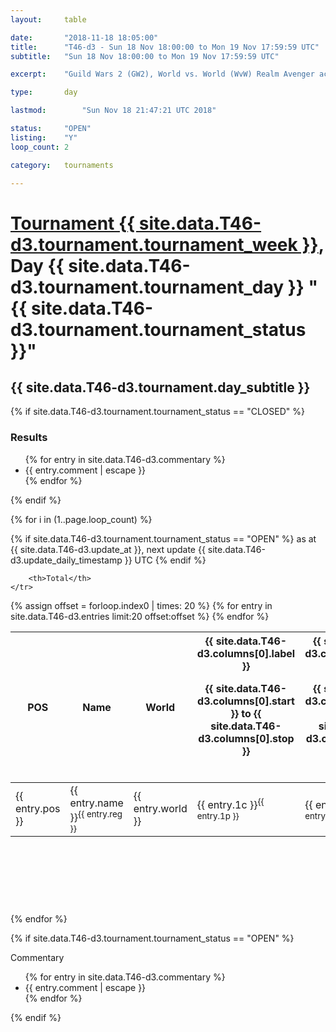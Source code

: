 ```yaml
---
layout: 	table

date: 		"2018-11-18 18:05:00"
title: 		"T46-d3 - Sun 18 Nov 18:00:00 to Mon 19 Nov 17:59:59 UTC"
subtitle: 	"Sun 18 Nov 18:00:00 to Mon 19 Nov 17:59:59 UTC"

excerpt:    "Guild Wars 2 (GW2), World vs. World (WvW) Realm Avenger achivement Tournament. \"Every Kill Counts\""

type:       day

lastmod: 		"Sun Nov 18 21:47:21 UTC 2018"

status:     "OPEN"
listing:    "Y"
loop_count: 2

category: 	tournaments

---
```

<div class="table_header">
    <h1><a href="{{ site.data.T46-d3.tournament.week_url }}">Tournament {{ site.data.T46-d3.tournament.tournament_week }}</a>, Day {{ site.data.T46-d3.tournament.tournament_day }} "{{ site.data.T46-d3.tournament.tournament_status }}"</h1>
    <h2>{{ site.data.T46-d3.tournament.day_subtitle }}</h2> 
</div>

{% if site.data.T46-d3.tournament.tournament_status == "CLOSED" %} 
<div class="commentary">
  <h3>Results</h3>
  <ul>
    {% for entry in site.data.T46-d3.commentary %}
    <li class="commentary_list">{{ entry.comment | escape }}</li>
    {% endfor %}
  </ul>
</div>
{% endif %}


{% for i in (1..page.loop_count) %}

{% if site.data.T46-d3.tournament.tournament_status == "OPEN" %} 
<span class="table_nextupdate">as at {{ site.data.T46-d3.update_at }}, next update {{ site.data.T46-d3.update_daily_timestamp }} UTC</span> 
{% endif %}

<table class="day_table">
  <colgroup>
    <col style="width:18px">
    <col style="width:55px">
    <col style="width:55px">
    <col style="width:12px">
    <col style="width:12px">
    <col style="width:12px">
    <col style="width:12px">
    <col style="width:12px">
    <col style="width:12px">
    <col style="width:12px">
    <col style="width:12px">
    <col style="width:12px">
    <col style="width:12px">
    <col style="width:12px">
    <col style="width:12px">
    <col style="width:12px">
    <col style="width:12px">
    <col style="width:12px">
    <col style="width:12px">
    <col style="width:12px">
    <col style="width:12px">
    <col style="width:12px">
    <col style="width:12px">
    <col style="width:12px">
    <col style="width:12px">
    <col style="width:12px">
    <col style="width:12px">
    <col style="width:18px">
  </colgroup>  
  <thead>
    <tr>
        <th>POS</th>
        <th class="AlignLeft">Name</th>
        <th class="AlignLeft">World</th>

<th><div class="label">{{ site.data.T46-d3.columns[0].label }}<p class="onhover">{{ site.data.T46-d3.columns[0].start }} to {{ site.data.T46-d3.columns[0].stop }}</p></div>​</th>
<th><div class="label">{{ site.data.T46-d3.columns[1].label }}<p class="onhover">{{ site.data.T46-d3.columns[1].start }} to {{ site.data.T46-d3.columns[1].stop }}</p></div>​</th>
<th><div class="label">{{ site.data.T46-d3.columns[2].label }}<p class="onhover">{{ site.data.T46-d3.columns[2].start }} to {{ site.data.T46-d3.columns[2].stop }}</p></div>​</th>
<th><div class="label">{{ site.data.T46-d3.columns[3].label }}<p class="onhover">{{ site.data.T46-d3.columns[3].start }} to {{ site.data.T46-d3.columns[3].stop }}</p></div>​</th>
<th><div class="label">{{ site.data.T46-d3.columns[4].label }}<p class="onhover">{{ site.data.T46-d3.columns[4].start }} to {{ site.data.T46-d3.columns[4].stop }}</p></div>​</th>
<th><div class="label">{{ site.data.T46-d3.columns[5].label }}<p class="onhover">{{ site.data.T46-d3.columns[5].start }} to {{ site.data.T46-d3.columns[5].stop }}</p></div>​</th>
<th><div class="label">{{ site.data.T46-d3.columns[6].label }}<p class="onhover">{{ site.data.T46-d3.columns[6].start }} to {{ site.data.T46-d3.columns[6].stop }}</p></div>​</th>
<th><div class="label">{{ site.data.T46-d3.columns[7].label }}<p class="onhover">{{ site.data.T46-d3.columns[7].start }} to {{ site.data.T46-d3.columns[7].stop }}</p></div>​</th>
<th><div class="label">{{ site.data.T46-d3.columns[8].label }}<p class="onhover">{{ site.data.T46-d3.columns[8].start }} to {{ site.data.T46-d3.columns[8].stop }}</p></div>​</th>
<th><div class="label">{{ site.data.T46-d3.columns[9].label }}<p class="onhover">{{ site.data.T46-d3.columns[9].start }} to {{ site.data.T46-d3.columns[9].stop }}</p></div>​</th>
<th><div class="label">{{ site.data.T46-d3.columns[10].label }}<p class="onhover">{{ site.data.T46-d3.columns[10].start }} to {{ site.data.T46-d3.columns[10].stop }}</p></div>​</th>

<th><div class="label">{{ site.data.T46-d3.columns[11].label }}<p class="onhover">{{ site.data.T46-d3.columns[11].start }} to {{ site.data.T46-d3.columns[11].stop }}</p></div>​</th>
<th><div class="label">{{ site.data.T46-d3.columns[12].label }}<p class="onhover">{{ site.data.T46-d3.columns[12].start }} to {{ site.data.T46-d3.columns[12].stop }}</p></div>​</th>
<th><div class="label">{{ site.data.T46-d3.columns[13].label }}<p class="onhover">{{ site.data.T46-d3.columns[13].start }} to {{ site.data.T46-d3.columns[13].stop }}</p></div>​</th>
<th><div class="label">{{ site.data.T46-d3.columns[14].label }}<p class="onhover">{{ site.data.T46-d3.columns[14].start }} to {{ site.data.T46-d3.columns[14].stop }}</p></div>​</th>
<th><div class="label">{{ site.data.T46-d3.columns[15].label }}<p class="onhover">{{ site.data.T46-d3.columns[15].start }} to {{ site.data.T46-d3.columns[15].stop }}</p></div>​</th>
<th><div class="label">{{ site.data.T46-d3.columns[16].label }}<p class="onhover">{{ site.data.T46-d3.columns[16].start }} to {{ site.data.T46-d3.columns[16].stop }}</p></div>​</th>
<th><div class="label">{{ site.data.T46-d3.columns[17].label }}<p class="onhover">{{ site.data.T46-d3.columns[17].start }} to {{ site.data.T46-d3.columns[17].stop }}</p></div>​</th>
<th><div class="label">{{ site.data.T46-d3.columns[18].label }}<p class="onhover">{{ site.data.T46-d3.columns[18].start }} to {{ site.data.T46-d3.columns[18].stop }}</p></div>​</th>
<th><div class="label">{{ site.data.T46-d3.columns[19].label }}<p class="onhover">{{ site.data.T46-d3.columns[19].start }} to {{ site.data.T46-d3.columns[19].stop }}</p></div>​</th>
<th><div class="label">{{ site.data.T46-d3.columns[20].label }}<p class="onhover">{{ site.data.T46-d3.columns[20].start }} to {{ site.data.T46-d3.columns[20].stop }}</p></div>​</th>

<th><div class="label">{{ site.data.T46-d3.columns[21].label }}<p class="onhover">{{ site.data.T46-d3.columns[21].start }} to {{ site.data.T46-d3.columns[21].stop }}</p></div>​</th>
<th><div class="label">{{ site.data.T46-d3.columns[22].label }}<p class="onhover">{{ site.data.T46-d3.columns[22].start }} to {{ site.data.T46-d3.columns[22].stop }}</p></div>​</th>
<th><div class="label">{{ site.data.T46-d3.columns[23].label }}<p class="onhover">{{ site.data.T46-d3.columns[23].start }} to {{ site.data.T46-d3.columns[23].stop }}</p></div>​</th>

        <th>Total</th>
    </tr>
  </thead>
  {% assign offset = forloop.index0 | times: 20 %}
<tbody>
{% for entry in site.data.T46-d3.entries limit:20 offset:offset %}
  <tr>
    <td class="pl{{ entry.pos }}">{{ entry.pos }}</td>
    <td class="AlignLeft">{{ entry.name }}<sup>{{ entry.reg }}</sup></td>
    <td class="AlignLeft">{{ entry.world }}</td>
    <td class="pl{{ entry.1p }}">{{ entry.1c }}<sup>{{ entry.1p }}</sup></td>
    <td class="pl{{ entry.2p }}">{{ entry.2c }}<sup>{{ entry.2p }}</sup></td>
    <td class="pl{{ entry.3p }}">{{ entry.3c }}<sup>{{ entry.3p }}</sup></td>
    <td class="pl{{ entry.4p }}">{{ entry.4c }}<sup>{{ entry.4p }}</sup></td>
    <td class="pl{{ entry.5p }}">{{ entry.5c }}<sup>{{ entry.5p }}</sup></td>
    <td class="pl{{ entry.6p }}">{{ entry.6c }}<sup>{{ entry.6p }}</sup></td>
    <td class="pl{{ entry.7p }}">{{ entry.7c }}<sup>{{ entry.7p }}</sup></td>
    <td class="pl{{ entry.8p }}">{{ entry.8c }}<sup>{{ entry.8p }}</sup></td>
    <td class="pl{{ entry.9p }}">{{ entry.9c }}<sup>{{ entry.9p }}</sup></td>
    <td class="pl{{ entry.10p }}">{{ entry.10c }}<sup>{{ entry.10p }}</sup></td>
    <td class="pl{{ entry.11p }}">{{ entry.11c }}<sup>{{ entry.11p }}</sup></td>
    <td class="pl{{ entry.12p }}">{{ entry.12c }}<sup>{{ entry.12p }}</sup></td>
    <td class="pl{{ entry.13p }}">{{ entry.13c }}<sup>{{ entry.13p }}</sup></td>
    <td class="pl{{ entry.14p }}">{{ entry.14c }}<sup>{{ entry.14p }}</sup></td>
    <td class="pl{{ entry.15p }}">{{ entry.15c }}<sup>{{ entry.15p }}</sup></td>
    <td class="pl{{ entry.16p }}">{{ entry.16c }}<sup>{{ entry.16p }}</sup></td>
    <td class="pl{{ entry.17p }}">{{ entry.17c }}<sup>{{ entry.17p }}</sup></td>
    <td class="pl{{ entry.18p }}">{{ entry.18c }}<sup>{{ entry.18p }}</sup></td>
    <td class="pl{{ entry.19p }}">{{ entry.19c }}<sup>{{ entry.19p }}</sup></td>
    <td class="pl{{ entry.20p }}">{{ entry.20c }}<sup>{{ entry.20p }}</sup></td>
    <td class="pl{{ entry.21p }}">{{ entry.21c }}<sup>{{ entry.21p }}</sup></td>
    <td class="pl{{ entry.22p }}">{{ entry.22c }}<sup>{{ entry.22p }}</sup></td>
    <td class="pl{{ entry.23p }}">{{ entry.23c }}<sup>{{ entry.23p }}</sup></td>
    <td class="pl{{ entry.24p }}">{{ entry.24c }}<sup>{{ entry.24p }}</sup></td>
    <td>{{ entry.total }}</td>
  </tr>
{% endfor %}  
</tbody>
</table>
<div class="leaderboard">
  <script async src="//pagead2.googlesyndication.com/pagead/js/adsbygoogle.js"></script>
  <!-- 728x90 -->
  <ins class="adsbygoogle"
       style="display:inline-block;width:728px;height:90px"
       data-ad-client="ca-pub-3274917281288240"
       data-ad-slot="3870538733"></ins>
  <script>
  (adsbygoogle = window.adsbygoogle || []).push({});
  </script>    
</div>
<br />
{% endfor %}

{% if site.data.T46-d3.tournament.tournament_status == "OPEN" %} 
<div class="commentary">
  <span class="commentary_title">Commentary</span>
  <ul>
    {% for entry in site.data.T46-d3.commentary %}
    <li class="commentary_list">{{ entry.comment | escape }}</li>
    {% endfor %}
  </ul>
</div>
{% endif %}


